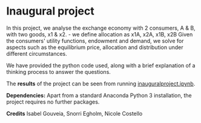 # Inaugural project
In this project, we analyse the exchange economy with 2 consumers, A & B, with two goods, x1 & x2.
    - we define allocation as x1A, x2A, x1B, x2B
Given the consumers' utility functions, endowment and demand, we solve for aspects such as the equilibrium price, allocation and distribution under different circumstances. 

We have provided the python code used, along with a brief explanation of a thinking process to answer the questions. 

The **results** of the project can be seen from running [inauguralproject.ipynb](inauguralproject.ipynb).

**Dependencies:** Apart from a standard Anaconda Python 3 installation, the project requires no further packages.

**Credits**
Isabel Gouveia, Snorri Egholm, Nicole Costello
